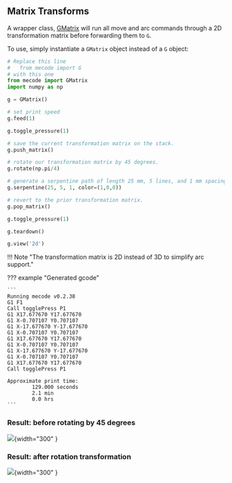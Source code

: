 ## Matrix Transforms

A wrapper class, [GMatrix](/mecode/api-reference/mecode/#mecode.main.G) will run all move and arc commands through a 
2D transformation matrix before forwarding them to `G`.

To use, simply instantiate a `GMatrix` object instead of a `G` object:

```python
# Replace this line 
#   from mecode import G
# with this one
from mecode import GMatrix
import numpy as np

g = GMatrix()

# set print speed
g.feed(1)

g.toggle_pressure(1)

# save the current transformation matrix on the stack.
g.push_matrix()

# rotate our transformation matrix by 45 degrees.
g.rotate(np.pi/4)

# generate a serpentine path of length 25 mm, 5 lines, and 1 mm spacing
g.serpentine(25, 5, 1, color=(1,0,0))

# revert to the prior transformation matrix.
g.pop_matrix()

g.toggle_pressure(1)

g.teardown()

g.view('2d')
```


!!! Note "The transformation matrix is 2D instead of 3D to simplify arc support."

??? example "Generated gcode"

    ```
    Running mecode v0.2.38
    G1 F1
    Call togglePress P1
    G1 X17.677670 Y17.677670
    G1 X-0.707107 Y0.707107
    G1 X-17.677670 Y-17.677670
    G1 X-0.707107 Y0.707107
    G1 X17.677670 Y17.677670
    G1 X-0.707107 Y0.707107
    G1 X-17.677670 Y-17.677670
    G1 X-0.707107 Y0.707107
    G1 X17.677670 Y17.677670
    Call togglePress P1

    Approximate print time: 
            129.000 seconds 
            2.1 min 
            0.0 hrs
    ```
### **Result**: before rotating by 45 degrees
![](/mecode/assets/images/matrix_transform_example_original.png){width="300" }

### **Result**: after rotation transformation
![](/mecode/assets/images/matrix_transform_example_45deg.png){width="300" }